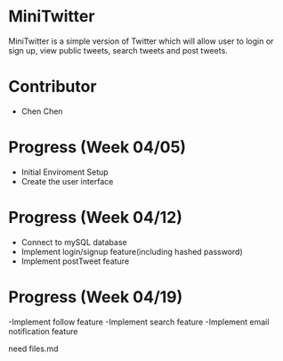 # MiniTwitter

MiniTwitter is a simple version of Twitter which will allow user to login or sign up, view public tweets, search tweets and post tweets.

# Contributor

- Chen Chen

# Progress (Week 04/05)

- Initial Enviroment Setup 
- Create the user interface

# Progress (Week 04/12)

- Connect to mySQL database 
- Implement login/signup feature(including hashed password)
- Implement postTweet feature

# Progress (Week 04/19)

-Implement follow feature
-Implement search feature
-Implement email notification feature











need files.md

